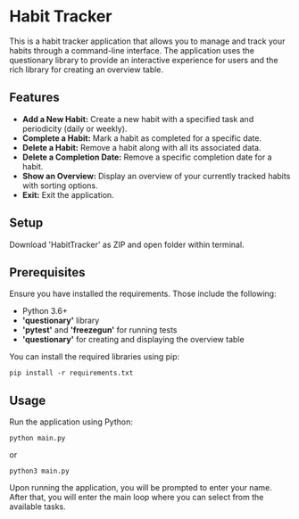 # Habit Tracker

This is a habit tracker application that allows you to manage and track your habits through a command-line interface. 
The application uses the questionary library to provide an interactive experience for users and the rich library for creating an overview table.

## Features

- **Add a New Habit:** Create a new habit with a specified task and periodicity (daily or weekly).
- **Complete a Habit:** Mark a habit as completed for a specific date.
- **Delete a Habit:** Remove a habit along with all its associated data.
- **Delete a Completion Date:** Remove a specific completion date for a habit.
- **Show an Overview:** Display an overview of your currently tracked habits with sorting options.
- **Exit:** Exit the application.

## Setup

Download 'HabitTracker' as ZIP and open folder within terminal.

## Prerequisites

Ensure you have installed the requirements. Those include the following:

- Python 3.6+
- **'questionary'** library
- **'pytest'** and **'freezegun'** for running tests
- **'questionary'** for creating and displaying the overview table

You can install the required libraries using pip:

```console
pip install -r requirements.txt
```

## Usage

Run the application using Python:

```console
python main.py
```

or

```console
python3 main.py
```

Upon running the application, you will be prompted to enter your name. After that, you will enter the main loop where you can select from the available tasks.

